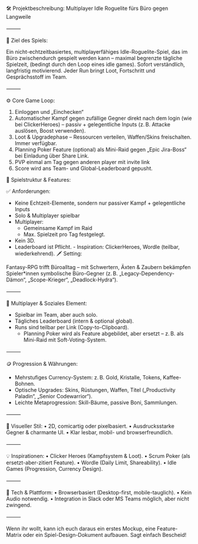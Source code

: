 🛠 Projektbeschreibung: Multiplayer Idle Roguelite fürs Büro gegen Langweile

⸻

🎯 Ziel des Spiels:

Ein nicht-echtzeitbasiertes, multiplayerfähiges Idle-Roguelite-Spiel, das im Büro zwischendurch gespielt werden kann – maximal begrenzte tägliche Spielzeit, (bedingt durch den Loop eines idle games).
Sofort verständlich, langfristig motivierend.
Jeder Run bringt Loot, Fortschritt und Gesprächsstoff im Team.

⸻

⚙️ Core Game Loop:

1. Einloggen und „Einchecken“
2. Automatischer Kampf gegen zufällige Gegner direkt nach dem login (wie bei ClickerHeroes) – passiv + gelegentliche Inputs (z. B. Attacke auslösen, Boost verwenden).
3. Loot & Upgradephase – Ressourcen verteilen, Waffen/Skins freischalten. Immer verfügbar.
4. Planning Poker Feature (optional) als Mini-Raid gegen „Epic Jira-Boss“ bei Einladung über Share Link.
5. PVP einmal am Tag gegen anderen player mit invite link
6. Score wird ans Team- und Global-Leaderboard gepusht.

🧱 Spielstruktur & Features:

✅ Anforderungen:

- Keine Echtzeit-Elemente, sondern nur passiver Kampf + gelegentliche Inputs
- Solo & Multiplayer spielbar
- Multiplayer:
  - Gemeinsame Kampf im Raid
  - Max. Spielzeit pro Tag festgelegt.
- Kein 3D.
- Leaderboard ist Pflicht. - Inspiration: ClickerHeroes, Wordle (teilbar, wiederkehrend).
  🗡️ Setting:

Fantasy-RPG trifft Büroalltag – mit Schwertern, Äxten & Zaubern bekämpfen Spieler\*innen symbolische Büro-Gegner (z. B. „Legacy-Dependency-Dämon“, „Scope-Krieger“, „Deadlock-Hydra“).

⸻

💬 Multiplayer & Soziales Element:

- Spielbar im Team, aber auch solo.
- Tägliches Leaderboard (intern & optional global).
- Runs sind teilbar per Link (Copy-to-Clipboard).
  - Planning Poker wird als Feature abgebildet, aber ersetzt – z. B. als Mini-Raid mit Soft-Voting-System.

⸻

🪙 Progression & Währungen:

- Mehrstufiges Currency-System: z. B. Gold, Kristalle, Tokens, Kaffee-Bohnen.
- Optische Upgrades: Skins, Rüstungen, Waffen, Titel („Productivity Paladin“, „Senior Codewarrior“).
- Leichte Metaprogression: Skill-Bäume, passive Boni, Sammlungen.

⸻

🎨 Visueller Stil:
• 2D, comicartig oder pixelbasiert.
• Ausdrucksstarke Gegner & charmante UI.
• Klar lesbar, mobil- und browserfreundlich.

⸻

💡 Inspirationen:
• Clicker Heroes (Kampfsystem & Loot).
• Scrum Poker (als ersetzt-aber-zitiert Feature).
• Wordle (Daily Limit, Shareability).
• Idle Games (Progression, Currency Design).

⸻

🧩 Tech & Plattform:
• Browserbasiert (Desktop-first, mobile-tauglich).
• Kein Audio notwendig.
• Integration in Slack oder MS Teams möglich, aber nicht zwingend.

⸻

Wenn ihr wollt, kann ich euch daraus ein erstes Mockup, eine Feature-Matrix oder ein Spiel-Design-Dokument aufbauen. Sagt einfach Bescheid!
